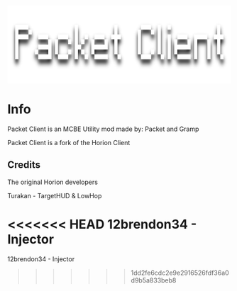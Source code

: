 <p align="center">
	<img width="755" height="175" src="assets/images/logo.png">
</p>

# Info
Packet Client is an MCBE Utility mod made by: Packet and Gramp

Packet Client is a fork of the Horion Client


## Credits

The original Horion developers

Turakan - TargetHUD & LowHop

<<<<<<< HEAD
12brendon34 - Injector
=======
12brendon34 - Injector
>>>>>>> 1dd2fe6cdc2e9e2916526fdf36a0d9b5a833beb8
